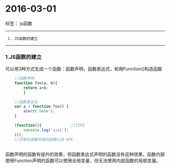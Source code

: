 ﻿# 2016-03-01

标签： js函数

---

```
 1. JS函数的建立
```
---  

### 1.JS函数的建立  

可以用3种方式生成一个函数：函数声明，函数表达式，和用Function()构造函数  

```javascript
    //函数声明
    function foo(a, b){
        return a+b;
        }
        
    //函数表达式
    var a = function foo() {
        alert('hehe');
    }
    
    (function(){             //IIFE
        console.log('xixi');
    )();
    //还有在函数中返回函数以及 NFE
    
```  

函数声明的函数有提升的效果，但函数表达式声明的函数没有这种效果，函数内部使用Function声明的函数可以使用全局变量，但无法使用内部函数的局部变量。  

